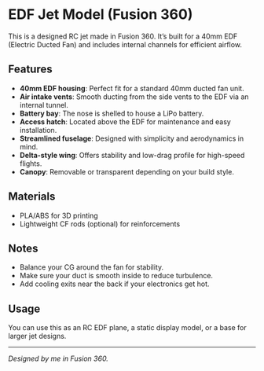 # EDF Jet Model (Fusion 360)

This is a designed RC jet made in Fusion 360. It’s built for a 40mm EDF (Electric Ducted Fan) and includes internal channels for efficient airflow.

## Features

- **40mm EDF housing**: Perfect fit for a standard 40mm ducted fan unit.
- **Air intake vents**: Smooth ducting from the side vents to the EDF via an internal tunnel.
- **Battery bay**: The nose is shelled to house a LiPo battery.
- **Access hatch**: Located above the EDF for maintenance and easy installation.
- **Streamlined fuselage**: Designed with simplicity and aerodynamics in mind.
- **Delta-style wing**: Offers stability and low-drag profile for high-speed flights.
- **Canopy**: Removable or transparent depending on your build style.

## Materials
- PLA/ABS for 3D printing 
- Lightweight CF rods (optional) for reinforcements

## Notes

- Balance your CG around the fan for stability.
- Make sure your duct is smooth inside to reduce turbulence.
- Add cooling exits near the back if your electronics get hot.

## Usage

You can use this as an RC EDF plane, a static display model, or a base for larger jet designs.

---

*Designed by me in Fusion 360.*

